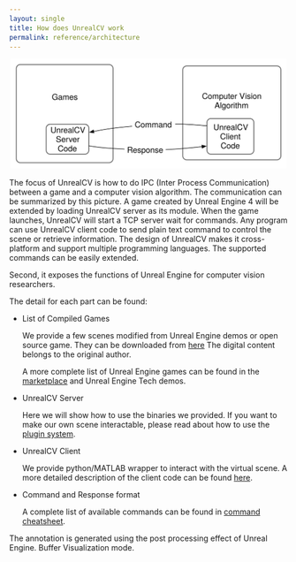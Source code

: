 ```yaml
---
layout: single
title: How does UnrealCV work
permalink: reference/architecture
---
```


<center>
<img width="500px" src="/images/pipeline.svg" alt="pipeline" class="center-block"/>
</center>

The focus of UnrealCV is how to do IPC (Inter Process Communication) between a game and a computer vision algorithm. The communication can be summarized by this picture. A game created by Unreal Engine 4 will be extended by loading UnrealCV server as its module. When the game launches, UnrealCV will start a TCP server wait for commands. Any program can use UnrealCV client code to send plain text command to control the scene or retrieve information. The design of UnrealCV makes it cross-platform and support multiple programming languages. The supported commands can be easily extended.

Second, it exposes the functions of Unreal Engine for computer vision researchers.

The detail for each part can be found:

- List of Compiled Games <!-- create a model zoo for it -->

  We provide a few scenes modified from Unreal Engine demos or open source game. They can be downloaded from [here](model_zoo.html)  The digital content belongs to the original author.

  A more complete list of Unreal Engine games can be found in the [marketplace]() and Unreal Engine Tech demos.

- UnrealCV Server

  Here we will show how to use the binaries we provided. If you want to make our own scene interactable, please read about how to use the [plugin system](/tutorial/plugin.html).    

- UnrealCV Client

  We provide python/MATLAB wrapper to interact with the virtual scene. A more detailed description of the client code can be found [here](client.html).

- Command and Response format

  A complete list of available commands can be found in [command cheatsheet](commands.html).


The annotation is generated using the post processing effect of Unreal Engine. Buffer Visualization mode.
